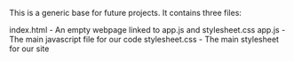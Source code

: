 This is a generic base for future projects.  It contains three files:

index.html - An empty webpage linked to app.js and stylesheet.css
app.js - The main javascript file for our code
stylesheet.css - The main stylesheet for our site
